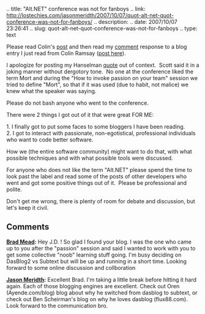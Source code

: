 .. title: "Alt.NET" conference was not for fanboys
.. link: http://lostechies.com/jasonmeridth/2007/10/07/quot-alt-net-quot-conference-was-not-for-fanboys/
.. description: 
.. date: 2007/10/07 23:26:41
.. slug: quot-alt-net-quot-conference-was-not-for-fanboys
.. type: text


Please read Colin's [post](http://colinramsay.co.uk/2007/10/07/abandon-altnet/) and then read my [comment](http://colinramsay.co.uk/2007/10/07/abandon-altnet/#comment-3603) response to a blog entry I just read from Colin Ramsay ([post here](http://colinramsay.co.uk/2007/10/07/abandon-altnet/)).

I apologize for posting my Hanselman [quote](http://www.lostechies.com/blogs/jason_meridth/archive/2007/10/05/alt-net.aspx) out of context.  Scott said it in a joking manner without dergotory tone.  No one at the conference liked the term Mort and during the "How to invoke passion on your team" session we tried to define "Mort", so that if it was used (due to habit, not malice) we knew what the speaker was saying.

Please do not bash anyone who went to the conference.

There were 2 things I got out of it that were great FOR ME:

1\. I finally got to put some faces to some bloggers I have been reading.  
2\. I got to interact with passionate, non-egotistical, professional individuals who want to code better software.

How we (the entire software community) might want to do that, with what possible techniques and with what possible tools were discussed.

For anyone who does not like the term "Alt.NET" please spend the time to look past the label and read some of the posts of other developers who went and got some positive things out of it.  Please be professional and polite.

Don't get me wrong, there is plenty of room for debate and discussion, but let's keep it civil.

## Comments

**[Brad Mead](#157 "2007-10-10 07:56:58"):** Hey J.D. ! So glad I found your blog. I was the one who came up to you after the "passion" session and said I wanted to work with you to get some collective "noob" learning stuff going. I'm busy deciding on DasBlog2 vs Subtext but will be up and running in a short time. Looking forward to some online discussion and collboration

**[Jason Meridth](#158 "2007-10-10 10:31:09"):** Excellent Brad. I'm taking a little break before hitting it hard again. Each of those blogging engines are excellent. Check out Oren (Ayende.com/blog) blog about why he switched from dasblog to subtext, or check out Ben Scheirman's blog on why he loves dasblog (flux88.com). Look forward to the communication bro.

